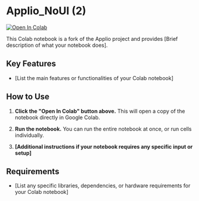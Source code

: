 # Applio_NoUI (2)

[![Open In Colab](https://colab.research.google.com/assets/colab-badge.svg)](https://colab.research.google.com/drive/1wGmCBuDp7fBtDszUIz75qOa6t9Clpuj-?usp=sharing)

This Colab notebook is a fork of the Applio project and provides [Brief description of what your notebook does].  


## Key Features

* [List the main features or functionalities of your Colab notebook]


## How to Use

1. **Click the "Open In Colab" button above.** This will open a copy of the notebook directly in Google Colab.

2. **Run the notebook.** You can run the entire notebook at once, or run cells individually.

3. **[Additional instructions if your notebook requires any specific input or setup]**

## Requirements

* [List any specific libraries, dependencies, or hardware requirements for your Colab notebook] 


